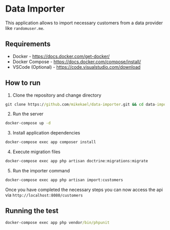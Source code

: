 # Data Importer

This application allows to import necessary customers from a data provider like `randomuser.me`.

## Requirements

- Docker - https://docs.docker.com/get-docker/
- Docker Compose - https://docs.docker.com/compose/install/
- VSCode (Optional) - https://code.visualstudio.com/download

## How to run

1. Clone the repository and change directory

```cmd
git clone https://github.com/mikekael/data-importer.git && cd data-importer
```

2. Run the server

```cmd
docker-compose up -d
```

3. Install application dependencies

```cmd
docker-compose exec app composer install
```

4. Execute migration files

```cmd
docker-compose exec app php artisan doctrine:migrations:migrate
```

5. Run the importer command

```cmd
docker-compose exec app php artisan import:customers
```

Once you have completed the necessary steps you can now access the api via `http://localhost:8080/customers`

## Running the test

```cmd
docker-compose exec app php vendor/bin/phpunit
```